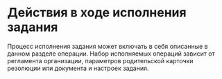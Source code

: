 # Действия в ходе исполнения задания

Процесс исполнения задания может включать в себя описанные в данном разделе операции. Набор исполняемых операций зависит от регламента организации, параметров родительской карточки резолюции или документа и настроек задания.
